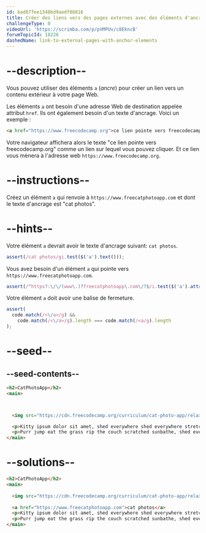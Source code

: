 ```yaml
---
id: bad87fee1348bd9aedf08816
title: Créer des liens vers des pages externes avec des éléments d'ancrage
challengeType: 0
videoUrl: 'https://scrimba.com/p/pVMPUv/c8EkncB'
forumTopicId: 18226
dashedName: link-to-external-pages-with-anchor-elements
---
```


# --description--

Vous pouvez utiliser des éléments `a` (*ancre*) pour créer un lien vers un contenu extérieur à votre page Web.

Les éléments `a` ont besoin d'une adresse Web de destination appelée attribut `href`. Ils ont également besoin d'un texte d'ancrage. Voici un exemple :

```html
<a href="https://www.freecodecamp.org">ce lien pointe vers freecodecamp.org</a>
```

Votre navigateur affichera alors le texte "ce lien pointe vers freecodecamp.org" comme un lien sur lequel vous pouvez cliquer. Et ce lien vous mènera à l'adresse web `https://www.freecodecamp.org`.

# --instructions--

Créez un élément `a` qui renvoie à `https://www.freecatphotoapp.com` et dont le texte d'ancrage est "cat photos".

# --hints--

Votre élément `a` devrait avoir le texte d'ancrage suivant: `cat photos`.

```js
assert(/cat photos/gi.test($('a').text()));
```

Vous avez besoin d'un élément `a` qui pointe vers `https://www.freecatphotoapp.com`.

```js
assert(/^https?:\/\/(www\.)?freecatphotoapp\.com\/?$/i.test($('a').attr('href')));
```

Votre élément `a` doit avoir une balise de fermeture.

```js
assert(
  code.match(/<\/a>/g) &&
    code.match(/<\/a>/g).length === code.match(/<a/g).length
);
```

# --seed--

## --seed-contents--

```html
<h2>CatPhotoApp</h2>
<main>



  <img src="https://cdn.freecodecamp.org/curriculum/cat-photo-app/relaxing-cat.jpg" alt="A cute orange cat lying on its back.">

  <p>Kitty ipsum dolor sit amet, shed everywhere shed everywhere stretching attack your ankles chase the red dot, hairball run catnip eat the grass sniff.</p>
  <p>Purr jump eat the grass rip the couch scratched sunbathe, shed everywhere rip the couch sleep in the sink fluffy fur catnip scratched.</p>
</main>
```

# --solutions--

```html
<h2>CatPhotoApp</h2>
<main>
  
  <img src="https://cdn.freecodecamp.org/curriculum/cat-photo-app/relaxing-cat.jpg" alt="A cute orange cat lying on its back.">
  
  <a href="https://www.freecatphotoapp.com">cat photos</a>
  <p>Kitty ipsum dolor sit amet, shed everywhere shed everywhere stretching attack your ankles chase the red dot, hairball run catnip eat the grass sniff.</p>
  <p>Purr jump eat the grass rip the couch scratched sunbathe, shed everywhere rip the couch sleep in the sink fluffy fur catnip scratched.</p>
</main>
```
